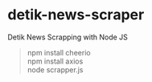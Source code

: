 # detik-news-scraper
Detik News Scrapping with Node JS

> npm install cheerio<br/>
> npm install axios<br/>
> node scrapper.js
